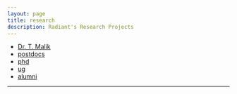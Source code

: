 ```yaml
---
layout: page
title: research
description: Radiant's Research Projects 
---
```


<div class="navbar">
    <div class="navbar-inner">
        <ul class="nav">
            <li><a href="https://engineering.missouri.edu/faculty/tanu-malik/">Dr. T. Malik</a></li>
            <li><a href="postdocs">postdocs</a></li>
            <li><a href="phd">phd</a></li>
            <li><a href="ug">ug</a></li>
            <li><a href="alumni">alumni</a></li>
        </ul>
    </div>
</div>

---
